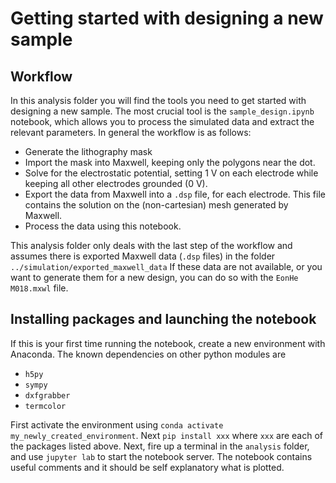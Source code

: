 # Getting started with designing a new sample

## Workflow

In this analysis folder you will find the tools you need to get started with designing a new sample. The most crucial tool is the `sample_design.ipynb` notebook, 
which allows you to process the simulated data and extract the relevant parameters. In general the workflow is as follows: 

- Generate the lithography mask 
- Import the mask into Maxwell, keeping only the polygons near the dot.
- Solve for the electrostatic potential, setting 1 V on each electrode while keeping all other electrodes grounded (0 V). 
- Export the data from Maxwell into a `.dsp` file, for each electrode. This file contains the solution on the (non-cartesian) mesh generated by Maxwell.
- Process the data using this notebook.

This analysis folder only deals with the last step of the workflow and assumes there is exported Maxwell data (`.dsp` files) in the folder `../simulation/exported_maxwell_data`
If these data are not available, or you want to generate them for a new design, you can do so with the `EonHe M018.mxwl` file. 

## Installing packages and launching the notebook
If this is your first time running the notebook, create a new environment with Anaconda. The known dependencies on other python modules are
- `h5py`
- `sympy`
- `dxfgrabber`
- `termcolor`

First activate the environment using `conda activate my_newly_created_environment`. Next `pip install xxx` where `xxx` are each of the packages listed above.
Next, fire up a terminal in the `analysis` folder, and use `jupyter lab` to start the notebook server. The notebook contains useful comments and it should be self explanatory what is plotted. 

